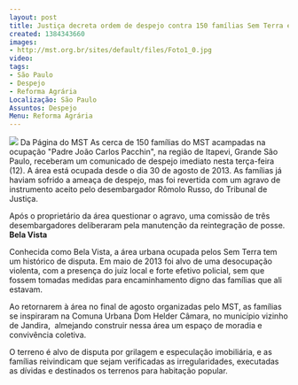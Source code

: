 ```yaml
---
layout: post
title: Justiça decreta ordem de despejo contra 150 famílias Sem Terra em Itapevi
created: 1384343660
images:
- http://mst.org.br/sites/default/files/Foto1_0.jpg
video: 
tags:
- São Paulo
- Despejo
- Reforma Agrária
Localização: São Paulo
Assuntos: Despejo
Menu: Reforma Agrária
---
```



![](http://mst.org.br/sites/default/files/Foto1_0.jpg)
Da Página do MST
As cerca de 150 famílias do MST acampadas na ocupação "Padre João Carlos Pacchin", na região de Itapevi, Grande São Paulo, receberam um comunicado de despejo imediato nesta terça-feira (12).
A área está ocupada desde o dia 30 de agosto de 2013. As famílias já haviam sofrido a ameaça de despejo, mas foi revertida com  um agravo de instrumento aceito pelo desembargador Rômolo Russo, do Tribunal de Justiça.


Após o proprietário da área questionar o agravo, uma comissão de três  desembargadores deliberaram pela manutenção da reintegração de posse.
**Bela Vista**


Conhecida como Bela Vista, a área urbana ocupada pelos Sem Terra tem um histórico de disputa. Em maio de 2013 foi alvo de uma desocupação violenta, com a presença do juiz local e forte efetivo policial, sem que fossem tomadas medidas para encaminhamento digno das famílias que ali estavam. 


Ao retornarem à área no final de agosto organizadas pelo MST, as famílias se inspiraram na Comuna Urbana Dom Helder Câmara, no município vizinho de Jandira,  almejando construir nessa área um espaço de moradia e convivência coletiva. 


O terreno é alvo de disputa por grilagem e especulação imobiliária, e as famílias reivindicam que sejam verificadas as irregularidades, executadas as dívidas e destinados os terrenos para habitação popular.
